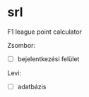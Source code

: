 # srl
F1 league point calculator

Zsombor:
  - [ ] bejelentkezési felület
  
Levi:
  - [ ] adatbázis
